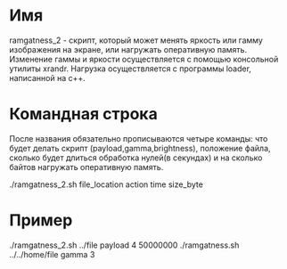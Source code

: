 # Имя 
ramgatness_2 - скрипт, который может менять яркость или гамму изображения на экране, или нагружать оперативную память. Изменение гаммы и яркости осуществляется с помощью консольной утилиты xrandr. Нагрузка осуществляется с программы loader, написанной на c++.

# Командная строка
После названия обязательно прописываются четыре команды: что будет делать скрипт (payload,gamma,brightness), положение файла, сколько будет длиться обработка нулей(в секундах) и на сколько байтов нагружать оперативную память.

./ramgatness_2.sh file_location action time size_byte

# Пример
./ramgatness_2.sh ../file payload 4 50000000
./ramgatness.sh ../../home/file gamma 3

